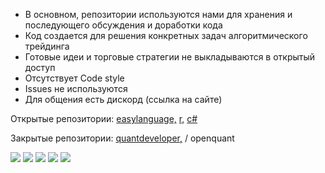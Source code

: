 * В основном, репозитории используются нами для хранения и последующего обсуждения и доработки кода
* Код создается для решения конкретных задач алгоритмического трейдинга 
* Готовые идеи и торговые стратегии не выкладываются в открытый доступ
* Отсутствует Code style
* Issues не используются
* Для общения есть дискорд (ссылка на сайте)

Открытые репозитории: 
<a href="https://github.com/Ragve-hub/EasyLanguage-code" target="">easylanguage,</a> 
<a href="https://github.com/Ragve-hub/R-code " target="">r,</a> 
<a href="https://github.com/Ragve-hub/CSharpe-code " target="">c#</a> 

Закрытые репозитории:
<a href="https://github.com/Ragve-hub/QDevelop-code" target="">quantdeveloper,</a>  / openquant


  ![](https://github-profile-summary-cards.vercel.app/api/cards/profile-details?username=ragve-hub&theme=default)
 ![](https://github-profile-summary-cards.vercel.app/api/cards/stats?username=ragve-hub&theme=default)
 ![](https://github-profile-summary-cards.vercel.app/api/cards/productive-time?username=ragve-hub&theme=default)
 ![](https://github-profile-summary-cards.vercel.app/api/cards/repos-per-language?username=ragve-hub&theme=default)
  ![](https://github-profile-summary-cards.vercel.app/api/cards/most-commit-language?username=ragve-hub&theme=default)


 
